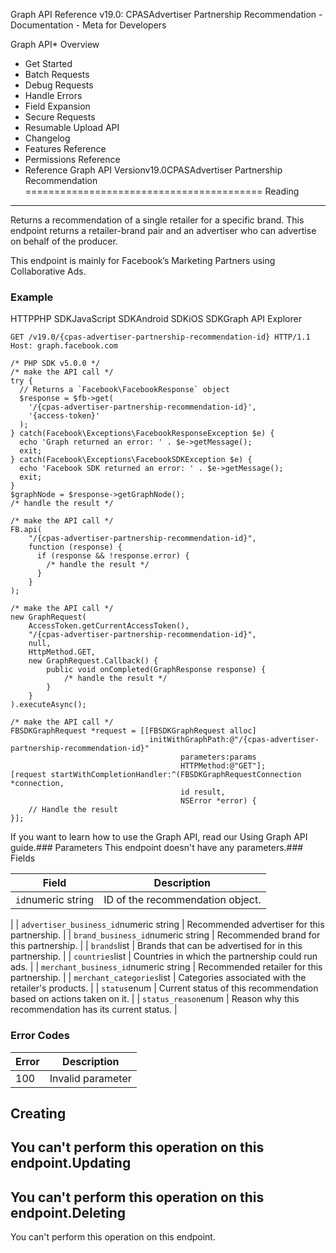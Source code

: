 Graph API Reference v19.0: CPASAdvertiser Partnership Recommendation - Documentation - Meta for Developers

Graph API* Overview
* Get Started
* Batch Requests
* Debug Requests
* Handle Errors
* Field Expansion
* Secure Requests
* Resumable Upload API
* Changelog
* Features Reference
* Permissions Reference
* Reference
Graph API Versionv19.0CPASAdvertiser Partnership Recommendation
=========================================
Reading
-------
Returns a recommendation of a single retailer for a specific brand. This endpoint returns a retailer-brand pair and an advertiser who can advertise on behalf of the producer.

This endpoint is mainly for Facebook’s Marketing Partners using Collaborative Ads.

### Example
HTTPPHP SDKJavaScript SDKAndroid SDKiOS SDKGraph API Explorer
```
GET /v19.0/{cpas-advertiser-partnership-recommendation-id} HTTP/1.1
Host: graph.facebook.com
```
```
/* PHP SDK v5.0.0 */
/* make the API call */
try {
  // Returns a `Facebook\FacebookResponse` object
  $response = $fb->get(
    '/{cpas-advertiser-partnership-recommendation-id}',
    '{access-token}'
  );
} catch(Facebook\Exceptions\FacebookResponseException $e) {
  echo 'Graph returned an error: ' . $e->getMessage();
  exit;
} catch(Facebook\Exceptions\FacebookSDKException $e) {
  echo 'Facebook SDK returned an error: ' . $e->getMessage();
  exit;
}
$graphNode = $response->getGraphNode();
/* handle the result */
```
```
/* make the API call */
FB.api(
    "/{cpas-advertiser-partnership-recommendation-id}",
    function (response) {
      if (response && !response.error) {
        /* handle the result */
      }
    }
);
```
```
/* make the API call */
new GraphRequest(
    AccessToken.getCurrentAccessToken(),
    "/{cpas-advertiser-partnership-recommendation-id}",
    null,
    HttpMethod.GET,
    new GraphRequest.Callback() {
        public void onCompleted(GraphResponse response) {
            /* handle the result */
        }
    }
).executeAsync();
```
```
/* make the API call */
FBSDKGraphRequest *request = [[FBSDKGraphRequest alloc]
                               initWithGraphPath:@"/{cpas-advertiser-partnership-recommendation-id}"
                                      parameters:params
                                      HTTPMethod:@"GET"];
[request startWithCompletionHandler:^(FBSDKGraphRequestConnection *connection,
                                      id result,
                                      NSError *error) {
    // Handle the result
}];
```
If you want to learn how to use the Graph API, read our Using Graph API guide.### Parameters
This endpoint doesn't have any parameters.### Fields

| Field | Description |
| --- | --- |
| `id`numeric string | ID of the recommendation object.
 |
| `advertiser_business_id`numeric string | Recommended advertiser for this partnership.
 |
| `brand_business_id`numeric string | Recommended brand for this partnership.
 |
| `brands`list<string> | Brands that can be advertised for in this partnership.
 |
| `countries`list<string> | Countries in which the partnership could run ads.
 |
| `merchant_business_id`numeric string | Recommended retailer for this partnership.
 |
| `merchant_categories`list<string> | Categories associated with the retailer's products.
 |
| `status`enum | Current status of this recommendation based on actions taken on it.
 |
| `status_reason`enum | Reason why this recommendation has its current status.
 |
### Error Codes

| Error | Description |
| --- | --- |
| 100 | Invalid parameter |
Creating
--------
You can't perform this operation on this endpoint.Updating
--------
You can't perform this operation on this endpoint.Deleting
--------
You can't perform this operation on this endpoint.